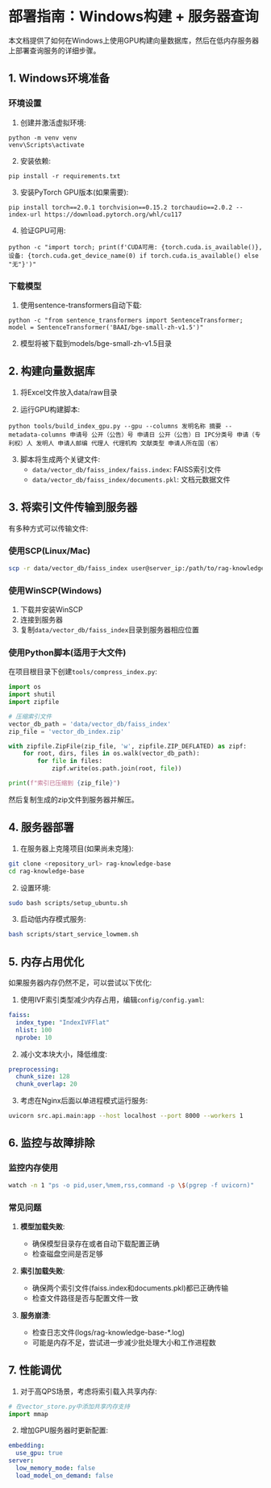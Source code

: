 # 部署指南：Windows构建 + 服务器查询

本文档提供了如何在Windows上使用GPU构建向量数据库，然后在低内存服务器上部署查询服务的详细步骤。

## 1. Windows环境准备

### 环境设置
1. 创建并激活虚拟环境:
```
python -m venv venv
venv\Scripts\activate
```

2. 安装依赖:
```
pip install -r requirements.txt
```

3. 安装PyTorch GPU版本(如果需要):
```
pip install torch==2.0.1 torchvision==0.15.2 torchaudio==2.0.2 --index-url https://download.pytorch.org/whl/cu117
```

4. 验证GPU可用:
```
python -c "import torch; print(f'CUDA可用: {torch.cuda.is_available()}, 设备: {torch.cuda.get_device_name(0) if torch.cuda.is_available() else "无"}')"
```

### 下载模型
1. 使用sentence-transformers自动下载:
```
python -c "from sentence_transformers import SentenceTransformer; model = SentenceTransformer('BAAI/bge-small-zh-v1.5')"
```

2. 模型将被下载到models/bge-small-zh-v1.5目录

## 2. 构建向量数据库

1. 将Excel文件放入data/raw目录

2. 运行GPU构建脚本:
```
python tools/build_index_gpu.py --gpu --columns 发明名称 摘要 --metadata-columns 申请号 公开（公告）号 申请日 公开（公告）日 IPC分类号 申请（专利权）人 发明人 申请人邮编 代理人 代理机构 文献类型 申请人所在国（省）
```

3. 脚本将生成两个关键文件:
   - `data/vector_db/faiss_index/faiss.index`: FAISS索引文件
   - `data/vector_db/faiss_index/documents.pkl`: 文档元数据文件

## 3. 将索引文件传输到服务器

有多种方式可以传输文件:

### 使用SCP(Linux/Mac)
```bash
scp -r data/vector_db/faiss_index user@server_ip:/path/to/rag-knowledge-base/data/vector_db/
```

### 使用WinSCP(Windows)
1. 下载并安装WinSCP
2. 连接到服务器
3. 复制`data/vector_db/faiss_index`目录到服务器相应位置

### 使用Python脚本(适用于大文件)
在项目根目录下创建`tools/compress_index.py`:

```python
import os
import shutil
import zipfile

# 压缩索引文件
vector_db_path = 'data/vector_db/faiss_index'
zip_file = 'vector_db_index.zip'

with zipfile.ZipFile(zip_file, 'w', zipfile.ZIP_DEFLATED) as zipf:
    for root, dirs, files in os.walk(vector_db_path):
        for file in files:
            zipf.write(os.path.join(root, file))

print(f"索引已压缩到 {zip_file}")
```

然后复制生成的zip文件到服务器并解压。

## 4. 服务器部署

1. 在服务器上克隆项目(如果尚未克隆):
```bash
git clone <repository_url> rag-knowledge-base
cd rag-knowledge-base
```

2. 设置环境:
```bash
sudo bash scripts/setup_ubuntu.sh
```

3. 启动低内存模式服务:
```bash
bash scripts/start_service_lowmem.sh
```

## 5. 内存占用优化

如果服务器内存仍然不足，可以尝试以下优化:

1. 使用IVF索引类型减少内存占用，编辑`config/config.yaml`:
```yaml
faiss:
  index_type: "IndexIVFFlat"
  nlist: 100
  nprobe: 10
```

2. 减小文本块大小，降低维度:
```yaml
preprocessing:
  chunk_size: 128
  chunk_overlap: 20
```

3. 考虑在Nginx后面以单进程模式运行服务:
```bash
uvicorn src.api.main:app --host localhost --port 8000 --workers 1
```

## 6. 监控与故障排除

### 监控内存使用
```bash
watch -n 1 "ps -o pid,user,%mem,rss,command -p \$(pgrep -f uvicorn)"
```

### 常见问题

1. **模型加载失败**: 
   - 确保模型目录存在或者自动下载配置正确
   - 检查磁盘空间是否足够

2. **索引加载失败**:
   - 确保两个索引文件(faiss.index和documents.pkl)都已正确传输
   - 检查文件路径是否与配置文件一致

3. **服务崩溃**:
   - 检查日志文件(logs/rag-knowledge-base-*.log)
   - 可能是内存不足，尝试进一步减少批处理大小和工作进程数

## 7. 性能调优

1. 对于高QPS场景，考虑将索引载入共享内存:
```python
# 在vector_store.py中添加共享内存支持
import mmap
```

2. 增加GPU服务器时更新配置:
```yaml
embedding:
  use_gpu: true
server:
  low_memory_mode: false
  load_model_on_demand: false
```
